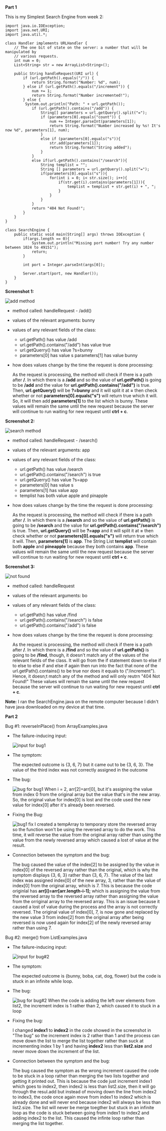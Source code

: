 **Part 1**

This is my Simplest Search Engine from week 2:

    import java.io.IOException;
    import java.net.URI;
    import java.util.*;

    class Handler implements URLHandler {
        // The one bit of state on the server: a number that will be manipulated by
        // various requests.
        int num = 0;
        List<String> str = new ArrayList<String>();

        public String handleRequest(URI url) {
            if (url.getPath().equals("/")) {
                return String.format("Number: %d", num);
            } else if (url.getPath().equals("/increment")) {
                num += 1;
                return String.format("Number incremented!");
            } else {
             System.out.println("Path: " + url.getPath());
                if (url.getPath().contains("/add")) {
                    String[] parameters = url.getQuery().split("=");
                    if (parameters[0].equals("count")) {
                        num += Integer.parseInt(parameters[1]);
                        return String.format("Number increased by %s! It's now %d", parameters[1], num);
                    }
                    else if (parameters[0].equals("s")){
                        str.add(parameters[1]);
                        return String.format("String added");
                    }
                }
                else if(url.getPath().contains("/search")){
                    String templist = "";
                    String [] parameters = url.getQuery().split("=");
                    if(parameters[0].equals("s")){
                        for(int i = 0; i< str.size(); i++){
                            if(str.get(i).contains(parameters[1])){
                                templist = templist + str.get(i) + ", ";
                            }
                        }
                    }
                }
                return "404 Not Found!";
            }
        }
    }

    class SearchEngine {
        public static void main(String[] args) throws IOException {
            if(args.length == 0){
                System.out.println("Missing port number! Try any number between 1024 to 49151");
                return;
            }

            int port = Integer.parseInt(args[0]);

            Server.start(port, new Handler());
        }
    }

**Screenshot 1:** 

![add method](part1add.png)
    
- method called: handleRequest - /add()

- values of the relevant arguments: bunny

- values of any relevant fields of the class: 

    - url.getPath() has value /add
    - url.getPath().contains("/add") has value true 
    - url.getQuerry() has value ?s=bunny
    - parameters[0] has value s
        parameters[1] has value bunny 

- how does values change by the time the request is done processing: 

    As the request is processing, the method will check if there is a path after **/**. In which there is a **/add** and so the value of **url.getPath()** is going to be **/add** and the value for **url.getPath().contains("/add")** is true. Then, **url.getQuery()** will be **?=bunny** and it will split it at **=** then check whether or not **parameters[0].equals("s")** will return true which it will. So, it will then add **parameters[1]** to the list which is bunny. These values will remain the same until the new request because the server will continue to run waiting for new request until **ctrl + c**.

**Screenshot 2:** 

![search method](part1search.png)
    
- method called: handleRequest - /search()

- values of the relevant arguments: app

- values of any relevant fields of the class: 

    - url.getPath() has value /search
    - url.getPath().contains("/search") is true 
    - url.getQuerry() has value ?s=app
    - parameters[0] has value s
    - parameters[1] has value app 
    - templist has both value apple and pinapple 

- how does values change by the time the request is done processing: 

    As the request is processing, the method will check if there is a path after **/**. In which there is a **/search** and so the value of **url.getPath()** is going to be **/search** and the value for **url.getPath().contains("/search")** is true. Then, **url.getQuery()** will be **?=app** and it will split it at **=** then check whether or not **parameters[0].equals("s")** will return true which it will. Then, **parameters[1]** is **app**. The String List **templist** will contain both **apple** and **pineapple** because they both contains **app**. These values will remain the same until the new request because the server will continue to run waiting for new request until **ctrl + c**.

**Screenshot 3:** 

![not found](part1notfound.png)
    
- method called: handleRequest

- values of the relevant arguments: bo

- values of any relevant fields of the class: 

    - url.getPath() has value /find
    - url.getPath().contains("/search") is false
    - url.getPath().contains("/add") is false 

- how does values change by the time the request is done processing: 

    As the request is processing, the method will check if there is a path after **/**. In which there is a **/find** and so the value of **url.getPath()** is going to be **/find**, though, it doesn't match any of the values of the relevant fields of the class. It will go from the if statement down to else if to else to else if and else if again then run into the fact that none of the url.getPath().contains() to be true nor does it equals to ("/increment"). Hence, it doesn;t match any of the method and will only reutrn "404 Not Found!" These values will remain the same until the new request because the server will continue to run waiting for new request until **ctrl + c**.

**Note:** I ran the SearchEngine.java on the remote computer because I didn't have java downloaded on my device at that time. 

**Part 2**

Bug #1: reverseInPlace() from ArrayExamples.java
    
- The failure-inducing input: 

    ![input for bug1](bug%231input.png)

- The symptom: 
    
    The expected outcome is {3, 6, 7} but it came out to be {3, 6, 3}. The value of the third index was not correctly assigned in the outcome

- The bug:

    ![bug for bug1](bug%231bug.png)
    When i = 2, arr[2]=arr[0], but it's assigning the value from index 0 from the original array but the value that's in the new array. So, the original value for index[0] is lost and the code used the new value for index[0] after it's already been reversed.

- Fixing the Bug: 

    ![bug1 fix](bug1fix.png)
    I created a tempArray to temporary store the reversed array so the function won't be using the reversed array to do the work. This time, it will reverse the value from the original array rather than using the value from the newly reversed array which caused a lost of value at the result. 

- Connection between the symptom and the bug:

    The bug caused the value of the index[2] to be assigned by the value in index[0] of the reversed array rather than the original, which is why the symptom displays {3, 6, 3} rather than {3, 6, 7}. The value of the last index was assigned index[0] of the new array, 3, rather than the value of index[0] from the original array, which is 7. This is because the code originlal has **arr[i]=arr[arr.length-i-1];** which is assigning the value from the reversed array to the reversed array rather than assigning the value from the orriginal array to the reversed array. This is an issue because it caused a lost of value during the process and the array is not correctly reversed. The original value of index[0], 7, is now gone and replaced by the new value 3 from index[2] from the original array after being reversed is now used again for index[2] of the newly reversed array rather than using 7.

Bug #2: merge() from ListExamples.java
- The failure-inducing input:

    ![input for bug#2](bug%232input.PNG)

- The symptom:

    The expected outcome is {bunny, boba, cat, dog, flower} but the code is stuck in an infinite while loop. 

- The bug:

    ![bug for bug#2](bug2bug.png)
    When the code is adding the left over elements from list2, the increment index is 1 rather than 2, which caused it to stuck in a loop 

- Fixing the bug: 

    I changed **index1** to **index2** in the code showed in the screenshot in "The bug" so the increment index is 2 rather than 1 and the process can move down the list to merge the list together rather than suck at incrementing index 1 by 1 and having **index2** less than **list2.size** and never move down the increment of the list.

- Connection between the symptom and the bug: 

     The bug caused the symptom as the wrong increment caused the code to be stuck in a loop rather than merging the two lists together and getting it printed out. This is because the code just increment index1 which goes to index2, then index2 is less than list2.size, then it will go through the resul.add but instead of moving down the line from index2 to index3, the code once again move from index1 to index2 which is already done and will never end because index2 will always be less than list2.size. The list will never be merge toegther but stuck in an infinite loop as the code is stuck between going from index1 to index2 and adding index2 to the list. This caused the infinte loop rather than merging the list together. 
